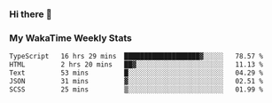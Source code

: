 ### Hi there 👋

<!--
**royschrauwen/royschrauwen** is a ✨ _special_ ✨ repository because its `README.md` (this file) appears on your GitHub profile.

Here are some ideas to get you started:

- 🔭 I’m currently working on ...
- 🌱 I’m currently learning ...
- 👯 I’m looking to collaborate on ...
- 🤔 I’m looking for help with ...
- 💬 Ask me about ...
- 📫 How to reach me: ...
- 😄 Pronouns: ...
- ⚡ Fun fact: ...
-->


### My WakaTime Weekly Stats
<!--START_SECTION:waka-->

```txt
TypeScript   16 hrs 29 mins  ███████████████████▓░░░░░   78.57 %
HTML         2 hrs 20 mins   ██▓░░░░░░░░░░░░░░░░░░░░░░   11.13 %
Text         53 mins         █░░░░░░░░░░░░░░░░░░░░░░░░   04.29 %
JSON         31 mins         ▓░░░░░░░░░░░░░░░░░░░░░░░░   02.51 %
SCSS         25 mins         ▒░░░░░░░░░░░░░░░░░░░░░░░░   01.99 %
```

<!--END_SECTION:waka-->
